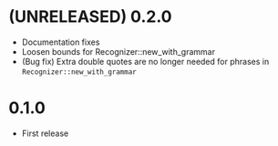 # (UNRELEASED) 0.2.0
* Documentation fixes
* Loosen bounds for Recognizer::new_with_grammar
* (Bug fix) Extra double quotes are no longer needed for phrases in `Recognizer::new_with_grammar`

# 0.1.0
* First release

